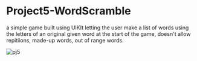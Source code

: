 # Project5-WordScramble

a simple game built using UIKIt letting the user make a list of words using the letters of an original given word at the start of the game,
doesn't allow repitiions, made-up words, out of range words.



![pj5](https://github.com/minathabet96/Project5-WordScramble/assets/137233308/578f3689-adeb-4b78-b4ee-56b6b1ed271c)
